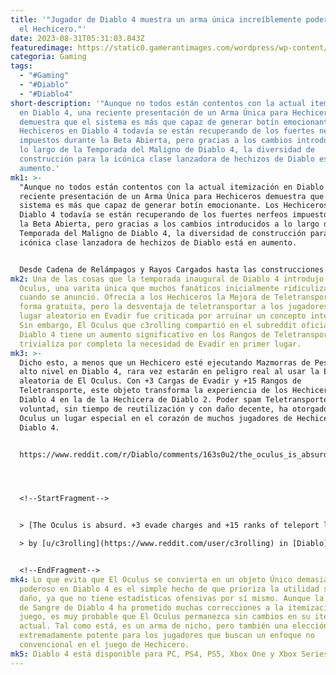 ```yaml
---
title: '"Jugador de Diablo 4 muestra un arma única increíblemente poderosa para
  el Hechicero."'
date: 2023-08-31T05:31:03.843Z
featuredimage: https://static0.gamerantimages.com/wordpress/wp-content/uploads/2023/08/diablo-4-sorcerer-unique-staff-no-stats-bug-broken.jpg?q=50&fit=contain&w=1140&h=&dpr=1.5
categoria: Gaming
tags:
  - "#Gaming"
  - "#Diablo"
  - "#Diablo4"
short-description: '"Aunque no todos están contentos con la actual itemización
  en Diablo 4, una reciente presentación de un Arma Única para Hechiceros
  demuestra que el sistema es más que capaz de generar botín emocionante. Los
  Hechiceros en Diablo 4 todavía se están recuperando de los fuertes nerfeos
  impuestos durante la Beta Abierta, pero gracias a los cambios introducidos a
  lo largo de la Temporada del Maligno de Diablo 4, la diversidad de
  construcción para la icónica clase lanzadora de hechizos de Diablo está en
  aumento.'
mk1: >-
  "Aunque no todos están contentos con la actual itemización en Diablo 4, una
  reciente presentación de un Arma Única para Hechiceros demuestra que el
  sistema es más que capaz de generar botín emocionante. Los Hechiceros en
  Diablo 4 todavía se están recuperando de los fuertes nerfeos impuestos durante
  la Beta Abierta, pero gracias a los cambios introducidos a lo largo de la
  Temporada del Maligno de Diablo 4, la diversidad de construcción para la
  icónica clase lanzadora de hechizos de Diablo está en aumento.


  Desde Cadena de Relámpagos y Rayos Cargados hasta las construcciones de Muro de Fuego para Hechiceros en Diablo 4, los jugadores finalmente pueden disfrutar de opciones de final de juego más viables que tener que depender de Fragmentos de Hielo para infligir daño significativo. Aunque la excesiva dependencia de defensivos como Escudo de Llamas, Nova de Escarcha y Teletransporte todavía se considera problemática, la mayoría de los jugadores no pueden negar que los Hechiceros están en un estado mucho mejor ahora que en el lanzamiento.
mk2: Una de las cosas que la temporada inaugural de Diablo 4 introdujo fue El
  Oculus, una varita única que muchos fanáticos inicialmente ridiculizaron
  cuando se anunció. Ofrecía a los Hechiceros la Mejora de Teletransporte de
  forma gratuita, pero la desventaja de teletransportar a los jugadores a un
  lugar aleatorio en Evadir fue criticada por arruinar un concepto interesante.
  Sin embargo, El Oculus que c3rolling compartió en el subreddit oficial de
  Diablo 4 tiene un aumento significativo en los Rangos de Teletransporte que
  trivializa por completo la necesidad de Evadir en primer lugar.
mk3: >-
  Dicho esto, a menos que un Hechicero esté ejecutando Mazmorras de Pesadilla de
  alto nivel en Diablo 4, rara vez estarán en peligro real al usar la Evadir
  aleatoria de El Oculus. Con +3 Cargas de Evadir y +15 Rangos de
  Teletransporte, este objeto transforma la experiencia de los Hechiceros en
  Diablo 4 en la de la Hechicera de Diablo 2. Poder spam Teletransporte a
  voluntad, sin tiempo de reutilización y con daño decente, ha otorgado a El
  Oculus un lugar especial en el corazón de muchos jugadores de Hechiceros en
  Diablo 4.


  https://www.reddit.com/r/Diablo/comments/163s0u2/the_oculus_is_absurd_3_evade_charges_and_15_ranks/?embed_host_url=https://gamerant.com/diablo-4-best-sorcerer-unique-weapons-oculus-wand/




  <!--StartFragment-->


  > [The Oculus is absurd. +3 evade charges and +15 ranks of teleport lol](https://www.reddit.com/r/Diablo/comments/163s0u2/the_oculus_is_absurd_3_evade_charges_and_15_ranks/)\

  > by [u/c3rolling](https://www.reddit.com/user/c3rolling) in [Diablo](https://www.reddit.com/r/Diablo/)


  <!--EndFragment-->
mk4: Lo que evita que El Oculus se convierta en un objeto Único demasiado
  poderoso en Diablo 4 es el simple hecho de que prioriza la utilidad sobre el
  daño, ya que no tiene estadísticas ofensivas por sí mismo. Aunque la Temporada
  de Sangre de Diablo 4 ha prometido muchas correcciones a la itemización del
  juego, es muy probable que El Oculus permanezca sin cambios en su iteración
  actual. Tal como está, es un arma de nicho, pero también una elección
  extremadamente potente para los jugadores que buscan un enfoque no
  convencional en el juego de Hechicero.
mk5: Diablo 4 está disponible para PC, PS4, PS5, Xbox One y Xbox Series X/S."
---
```

